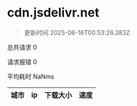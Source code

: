 
  # cdn.jsdelivr.net

  > 更新时间 2025-06-16T00:53:26.383Z
  
  总共请求 0

  请求报错 0

  平均耗时 NaNms

|城市|ip|下载大小|速度|
|-----|----------|---|---|

  